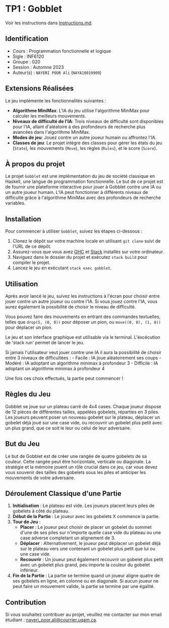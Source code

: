 # TP1 : Gobblet

Voir les instructions dans [Instructions.md](Instructions.md).

## Identification

- Cours      : Programmation fonctionnelle et logique
- Sigle      : INF6120
- Groupe     : 020
- Session    : Automne 2023
- Auteur(s)  : `NAYERI POOR Ali` (`NAYA18019909`)

## Extensions Réalisées

Le jeu implémente les fonctionnalités suivantes :

- **Algorithme MiniMax**: L'IA du jeu utilise l'algorithme MiniMax pour calculer les meilleurs mouvements.
- **Niveaux de difficulté de l'IA**: Trois niveaux de difficulté sont disponibles pour l'IA, allant d'aléatoire à des profondeurs de recherche plus avancées dans l'algorithme MiniMax.
- **Modes de jeu**: Jouez contre un autre joueur humain ou affrontez l'IA.
- **Classes de jeu**: Le projet intègre des classes pour gérer les états du jeu (`State`), les mouvements (`Move`), les règles (`Rules`), et le score (`Score`).

## À propos du projet

Le projet `Gobblet` est une implémentation du jeu de société classique en Haskell, une langue de programmation fonctionnelle. Le but de ce projet est de fournir une plateforme interactive pour jouer à Gobblet contre une IA ou un autre joueur humain. L'IA peut fonctionner à différents niveaux de difficulté grâce à l'algorithme MiniMax avec des profondeurs de recherche variables.

## Installation

Pour commencer à utiliser `Gobblet`, suivez les étapes ci-dessous :

1. Clonez le dépôt sur votre machine locale en utilisant `git clone` suivi de l'URL de ce dépôt.
2. Assurez-vous que vous avez [GHC](https://www.haskell.org/ghc/) et [Stack](https://docs.haskellstack.org/en/stable/README/) installés sur votre ordinateur.
3. Naviguez dans le dossier du projet et exécutez `stack build` pour compiler le projet.
4. Lancez le jeu en exécutant `stack exec gobblet`.

## Utilisation

Après avoir lancé le jeu, suivez les instructions à l'écran pour choisir entre jouer contre un autre joueur ou contre l'IA. Si vous jouez contre l'IA, vous aurez également la possibilité de choisir le niveau de difficulté.

Vous pouvez faire des mouvements en entrant des commandes textuelles, telles que `drop(S, (0, 0))` pour déposer un pion, ou `move((0, 0), (1, 0))` pour déplacer un pion.

Le jeu et son interface graphique est utilisable via le terminal. L'éxcécution de 'stack run' permet de lancer le jeu. 

Si jamais l'utilisateur veut jouer contre une IA il aura la possibilité de choisir entre 3 niveaux de difficultées : 
        - Facile : IA joue aléatoirement ses coups 
        - Modéré : IA adoptant un algorithme minimax à profondeur 3
        - Difficile : IA adoptant un algorithme minimax à profondeur 4

Une fois ces choix effectués, la partie peut commencer ! 

## Règles du Jeu

Gobblet se joue sur un plateau carré de 4x4 cases. Chaque joueur dispose de 12 pièces de différentes tailles, appelées gobelets, réparties en 3 piles. Les joueurs peuvent poser un nouveau gobelet sur le plateau, déplacer un gobelet déjà joué sur une case vide, ou recouvrir un gobelet plus petit avec un plus grand, que ce soit le leur ou celui de leur adversaire.

## But du Jeu

Le but de Gobblet est de créer une rangée de quatre gobelets de sa couleur. Cette rangée peut être horizontale, verticale ou diagonale. La stratégie et la mémoire jouent un rôle crucial dans ce jeu, car vous devez vous souvenir des tailles des gobelets sous les piles et anticiper les mouvements de votre adversaire.

## Déroulement Classique d'une Partie

1. **Initialisation** : Le plateau est vide. Les joueurs placent leurs piles de gobelets à côté du plateau.
2. **Début de la Partie** : Le joueur avec les gobelets X commence la partie.
3. **Tour de Jeu** :
    - **Placer** : Le joueur peut choisir de placer un gobelet du sommet d'une de ses piles sur n'importe quelle case vide du plateau ou une case adverse completant un alignement de 3.
    - **Déplacer** : Alternativement, le joueur peut déplacer un gobelet déjà sur le plateau vers une contenant un gobelet plus petit que lui ou une case vide.
    - **Recouvrir** : Un joueur peut également recouvrir un gobelet plus petit avec un gobelet plus grand, peu importe la couleur du gobelet inférieur.
4. **Fin de la Partie** : La partie se termine quand un joueur aligne quatre de ses gobelets en ligne, en colonne ou en diagonale. Si aucun joueur ne peut faire un mouvement valide, la partie se termine par une égalité.


## Contribution

Si vous souhaitez contribuer au projet, veuillez me contacter sur mon email étudiant : nayeri_poor.ali@courrier.uqam.ca.

